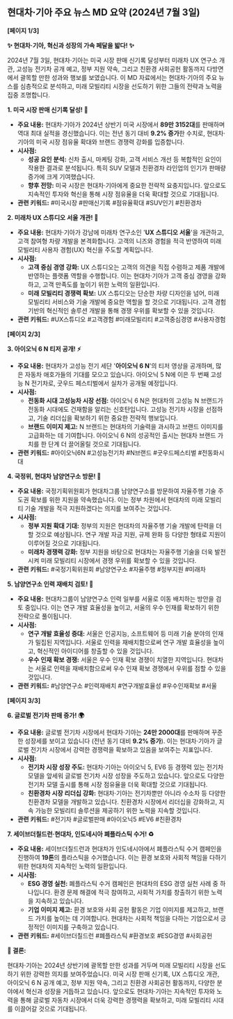 ## 현대차·기아 주요 뉴스 MD 요약 (2024년 7월 3일)

**[페이지 1/3]**

**✨ 현대차·기아, 혁신과 성장의 가속 페달을 밟다! ✨**

2024년 7월 3일, 현대차·기아는 미국 시장 판매 신기록 달성부터 미래차 UX 연구소 개관, 고성능 전기차 공개 예고, 정부 지원 약속, 그리고 친환경 사회공헌 활동까지 다방면에서 괄목할 만한 성과와 행보를 보였습니다. 이 MD 자료에서는 현대차·기아의 주요 뉴스를 심층적으로 분석하고, 미래 모빌리티 시장을 선도하기 위한 그들의 전략과 노력을 집중 조명합니다.

**1.  미국 시장 판매 신기록 달성! 🚀**

*   **주요 내용:** 현대차·기아가 2024년 상반기 미국 시장에서 **89만 3152대**를 판매하며 역대 최대 실적을 경신했습니다. 이는 전년 동기 대비 **9.2% 증가**한 수치로, 현대차·기아의 미국 시장 점유율 확대와 브랜드 경쟁력 강화를 입증합니다.
*   **시사점:**
    *   **성공 요인 분석:** 신차 출시, 마케팅 강화, 고객 서비스 개선 등 복합적인 요인이 작용한 결과로 분석됩니다. 특히 SUV 모델과 친환경차 라인업의 인기가 판매량 증가에 크게 기여했습니다.
    *   **향후 전망:** 미국 시장은 현대차·기아에게 중요한 전략적 요충지입니다. 앞으로도 지속적인 투자와 혁신을 통해 시장 점유율을 더욱 확대할 것으로 기대됩니다.
*   **관련 키워드:** #미국시장 #판매신기록 #점유율확대 #SUV인기 #친환경차

**2.  미래차 UX 스튜디오 서울 개관! 🧠**

*   **주요 내용:** 현대차·기아가 강남에 미래차 연구소인 '**UX 스튜디오 서울**'을 개관하고, 고객 참여형 차량 개발을 본격화합니다. 고객의 니즈와 경험을 적극 반영하여 미래 모빌리티 사용자 경험(UX) 혁신을 주도할 계획입니다.
*   **시사점:**
    *   **고객 중심 경영 강화:** UX 스튜디오는 고객의 의견을 직접 수렴하고 제품 개발에 반영하는 플랫폼 역할을 수행합니다. 이는 현대차·기아가 고객 중심 경영을 강화하고, 고객 만족도를 높이기 위한 노력의 일환입니다.
    *   **미래 모빌리티 경쟁력 확보:** UX 스튜디오는 단순한 차량 디자인을 넘어, 미래 모빌리티 서비스와 기술 개발에 중요한 역할을 할 것으로 기대됩니다. 고객 경험 기반의 혁신적인 솔루션 개발을 통해 경쟁 우위를 확보할 수 있을 것입니다.
*   **관련 키워드:** #UX스튜디오 #고객경험 #미래모빌리티 #고객중심경영 #사용자경험

**[페이지 2/3]**

**3.  아이오닉 6 N 티저 공개! ⚡️**

*   **주요 내용:** 현대차가 고성능 전기 세단 '**아이오닉 6 N**'의 티저 영상을 공개하며, 많은 자동차 애호가들의 기대를 모으고 있습니다. 아이오닉 5 N에 이은 두 번째 고성능 N 전기차로, 굿우드 페스티벌에서 실차가 공개될 예정입니다.
*   **시사점:**
    *   **전동화 시대 고성능차 시장 선점:** 아이오닉 6 N은 현대차의 고성능 N 브랜드가 전동화 시대에도 건재함을 알리는 신호탄입니다. 고성능 전기차 시장을 선점하고, 기술 리더십을 확보하기 위한 중요한 전략적 행보입니다.
    *   **브랜드 이미지 제고:** N 브랜드는 현대차의 기술력을 과시하고 브랜드 이미지를 고급화하는 데 기여합니다. 아이오닉 6 N의 성공적인 출시는 현대차 브랜드 가치를 한 단계 더 끌어올릴 것으로 기대됩니다.
*   **관련 키워드:** #아이오닉6N #고성능전기차 #N브랜드 #굿우드페스티벌 #전동화시대

**4.  국정위, 현대차 남양연구소 방문! 🤝**

*   **주요 내용:** 국정기획위원회가 현대차그룹 남양연구소를 방문하여 자율주행 기술 주도권 확보를 위한 지원을 약속했습니다. 이는 정부 차원에서 현대차의 미래 모빌리티 기술 개발을 적극 지원하겠다는 의지를 보여주는 것입니다.
*   **시사점:**
    *   **정부 지원 확대 기대:** 정부의 지원은 현대차의 자율주행 기술 개발에 탄력을 더할 것으로 예상됩니다. 연구 개발 자금 지원, 규제 완화 등 다양한 형태로 지원이 이루어질 것으로 기대됩니다.
    *   **미래차 경쟁력 강화:** 정부 지원을 바탕으로 현대차는 자율주행 기술을 더욱 발전시켜 미래 모빌리티 시장에서 경쟁 우위를 확보할 수 있을 것입니다.
*   **관련 키워드:** #국정기획위원회 #남양연구소 #자율주행 #정부지원 #미래차

**5.  남양연구소 인력 재배치 검토! 🏢**

*   **주요 내용:** 현대차그룹이 남양연구소 인력 일부를 서울로 이동 배치하는 방안을 검토 중입니다. 이는 연구 개발 효율성을 높이고, 서울의 우수 인재를 확보하기 위한 전략으로 풀이됩니다.
*   **시사점:**
    *   **연구 개발 효율성 증대:** 서울은 인공지능, 소프트웨어 등 미래 기술 분야의 인재가 밀집된 지역입니다. 서울로 인력을 재배치함으로써 연구 개발 효율성을 높이고, 혁신적인 아이디어를 창출할 수 있을 것입니다.
    *   **우수 인재 확보 경쟁:** 서울은 우수 인재 확보 경쟁이 치열한 지역입니다. 현대차는 서울로 인력을 재배치함으로써 우수 인재 확보 경쟁에서 우위를 점할 수 있을 것입니다.
*   **관련 키워드:** #남양연구소 #인력재배치 #연구개발효율성 #우수인재확보 #서울

**[페이지 3/3]**

**6.  글로벌 전기차 판매 증가! 🌍**

*   **주요 내용:** 글로벌 전기차 시장에서 현대차·기아는 **24만 2000대**를 판매하며 꾸준한 성장세를 보이고 있습니다 (전년 동기 대비 **9.2% 증가**). 이는 현대차·기아가 글로벌 전기차 시장에서 강력한 경쟁력을 확보하고 있음을 보여주는 지표입니다.
*   **시사점:**
    *   **전기차 시장 성장 주도:** 현대차·기아는 아이오닉 5, EV6 등 경쟁력 있는 전기차 모델을 앞세워 글로벌 전기차 시장 성장을 주도하고 있습니다. 앞으로도 다양한 전기차 모델 출시를 통해 시장 점유율을 더욱 확대할 것으로 기대됩니다.
    *   **친환경차 시장 리더십 강화:** 현대차·기아는 전기차뿐만 아니라 수소차 등 다양한 친환경차 모델을 개발하고 있습니다. 친환경차 시장에서 리더십을 강화하고, 지속 가능한 모빌리티 솔루션을 제공하기 위한 노력을 지속할 것입니다.
*   **관련 키워드:** #전기차 #글로벌판매 #아이오닉5 #EV6 #친환경차

**7.  세이브더칠드런·현대차, 인도네시아 폐플라스틱 수거! ♻️**

*   **주요 내용:** 세이브더칠드런과 현대차가 인도네시아에서 폐플라스틱 수거 캠페인을 진행하여 **19톤**의 플라스틱을 수거했습니다. 이는 환경 보호와 사회적 책임을 다하기 위한 현대차의 지속적인 노력의 일환입니다.
*   **시사점:**
    *   **ESG 경영 실천:** 폐플라스틱 수거 캠페인은 현대차의 ESG 경영 실천 사례 중 하나입니다. 환경 문제 해결에 적극 참여하고, 사회적 가치를 창출하기 위한 노력을 지속하고 있습니다.
    *   **기업 이미지 제고:** 환경 보호와 사회 공헌 활동은 기업 이미지를 제고하고, 브랜드 가치를 높이는 데 기여합니다. 현대차는 사회적 책임을 다하는 기업으로서 긍정적인 이미지를 구축하고 있습니다.
*   **관련 키워드:** #세이브더칠드런 #폐플라스틱 #환경보호 #ESG경영 #사회공헌

**📝 결론:**

현대차·기아는 2024년 상반기에 괄목할 만한 성과를 거두며 미래 모빌리티 시장을 선도하기 위한 강력한 의지를 보여주었습니다. 미국 시장 판매 신기록, UX 스튜디오 개관, 아이오닉 6 N 공개 예고, 정부 지원 약속, 그리고 친환경 사회공헌 활동까지, 다양한 분야에서 혁신과 성장을 거듭하고 있습니다. 앞으로도 현대차·기아는 지속적인 투자와 노력을 통해 글로벌 자동차 시장에서 더욱 강력한 경쟁력을 확보하고, 미래 모빌리티 시대를 이끌어갈 것으로 기대됩니다.
